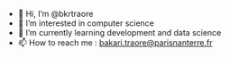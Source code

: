 - 👋 Hi, I’m @bkrtraore
- 👀 I’m interested in computer science
- 🌱 I’m currently learning development and data science
- 📫 How to reach me : bakari.traore@parisnanterre.fr

<!---
bkrtraore/bkrtraore is a ✨ special ✨ repository because its `README.md` (this file) appears on your GitHub profile.
You can click the Preview link to take a look at your changes.
--->
